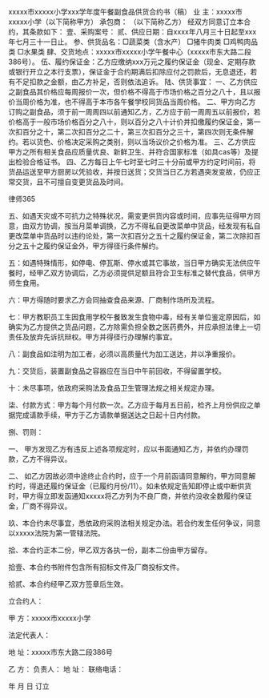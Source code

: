 
 


xxxxx市xxxxx小学xxx学年度午餐副食品供货合约书（稿） 
业 主：xxxxx市xxxxx小学（以下简称甲方） 
承包商： （以下简称乙方） 
经双方同意订立本合约，其条款如下： 
壹、采购案号： 
贰、供应日期：自xxxx年八月三十日起至xxx年七月三十一日止。 
参、供货品名：□蔬菜类（含水产） □猪牛肉类 □鸡鸭肉品类 □水果类 
肆、交货地点：xxxxx市xxxxx小学午餐中心（xxxxx市东大路二段386号）。 
伍、履约保证金：乙方应缴纳xxx万元之履约保证金（现金、定期存款或银行开立之本行支票），保证金于合约期满后扣除应付之罚款后，无息退还，若有不足扣款之金额，由乙方补足，否则依法追诉。 
陆、供货事宜： 
一、乙方供应之副食品其价格应每周报价一次，但价格不得高于市场价格之百分之八十，且以报价当周价格为准，也不得高于本市各午餐学校同货品当周价格。 
二、甲方向乙方订购之副食品，须于前一周周四以前通知乙方，乙方应于前一周周五以前报价，若价格高于一般市场价格百分之八十，则以百分之八十计价并扣缴履约保证金，第一次扣百分之十，第二次扣百分之二十，第三次扣百分之三十，第四次则无条件解约。若以货色、价格决定采购之类别，则以当场议价之价格为准。 
三、乙方供应甲方之所有相关食品应质量优良、新鲜卫生、并符合国家标准（如具cas等）及提出检验合格证书。 
四、乙方每日上午七时至七时三十分前或甲方约定时间前，将货品运送至甲方厨房以凭验收，并按日送货；交货当日乙方若遇突发变故，仍应正常交货，且不可擅自变更货品及时间。 




 
律师365






五、如遇天灾或不可抗力之特殊状况，需变更供货内容或时间，应事先征得甲方同意，由双方协调，按当月菜单调换，乙方不得私自更改菜单中货品，经发现有私自更改菜单中货品时以违约论处，第一次扣百分之五十之履约保证金，第二次除扣百分之五十之履约保证金外，甲方得径行条件解约。 

五：如遇特殊情形，如停电、停瓦斯、停水或其它事故，当日甲方确实无法供应午餐时，经甲乙双方协调后，乙方必须提供足额且符合卫生标准之替代食品，供甲方师生食用。 

六：甲方得随时要求乙方会同抽查食品来源、厂商制作场所及流程。 

七：甲方教职员工生因食用学校午餐致发生食物中毒，经有关单位鉴定原因后，如确实为乙方提供之货品问题，乙方除需负担全数之医药费外，并应承担法律上一切责任及放弃先诉抗辩权。甲方并得径行办理解约事宜。 

八：副食品如注明为加工者，必须以高质量代为加工送达，并以净重报价。 

九：交货后，装置副食品之容器应在当日中午前回收，不得留置学校。 

十：未尽事项，依政府采购法及食品卫生管理法规之相关规定办理。 

柒、付款方式：甲方每个月付款一次。乙方应于每月五日前，检齐上月份供应之单据完成请款手续，甲方于乙方请款单据送达之日起十日内付款。 

捌、罚则： 

一、 甲方发现乙方有违反上述各项规定时，应以书面通知乙方，并依约办理罚款，乙方不得异议。 

二、 如乙方因故必须中途终止合约时，应于一个月前函请同意解约，甲方同意解约时，得退还履约保证金（已履约月份/11）。如未依规定告知即停止或中断供货时，甲方得立即发函通知xxxxx将乙方列为不良厂商，并依约没收全数履约保证金，厂商不得异议。 

玖、本合约未尽事宜，悉依政府采购法相关规定办法。若合约发生任何争议，同意以xxxxx法院为第一管辖法院。 

拾、本合约正本二份，甲乙双方各执一份，副本二份由甲方留存。 

拾壹、本合约书附件包含所有招标文件及厂商投标文件。 

拾贰、本合约经甲乙双方签章后生效。 

立合约人： 

甲 方：xxxxx市xxxxx小学 

法定代表人：




地 址：xxxxx市东大路二段386号 


乙 方： 
负责人： 
地 址： 
联络电话： 




年 月 日 订立
 


 

 
 
 
 
 
  


  
 

  


  


  
 
 
 
 

